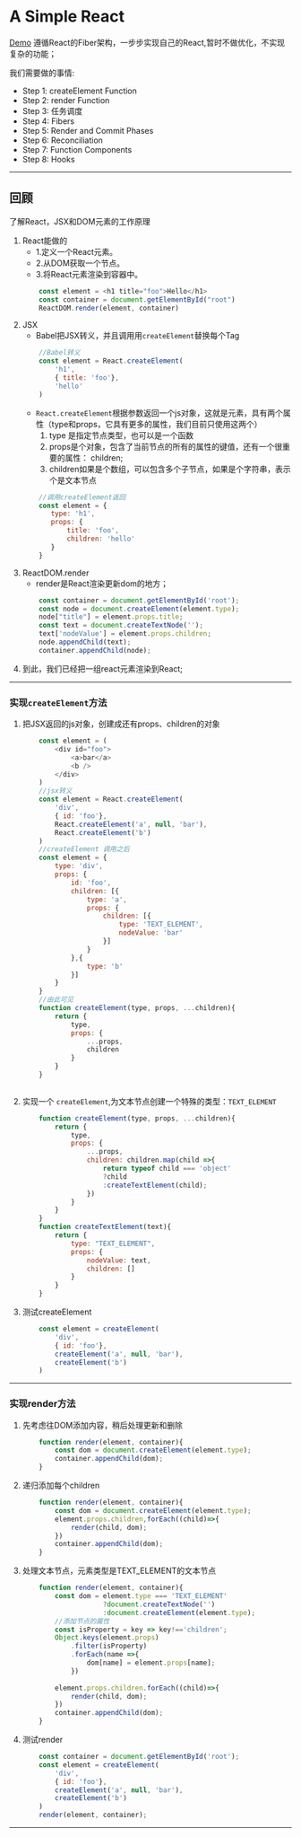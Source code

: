 # A Simple React

[Demo](https://oneonetwo.github.io/handwrite-a-simple-react/)
遵循React的Fiber架构，一步步实现自己的React,暂时不做优化，不实现复杂的功能；  

我们需要做的事情: 
- Step 1: createElement Function
- Step 2: render Function
- Step 3: 任务调度
- Step 4: Fibers
- Step 5: Render and Commit Phases
- Step 6: Reconciliation
- Step 7: Function Components
- Step 8: Hooks
---
## 回顾
了解React，JSX和DOM元素的工作原理
1. React能做的 
    - 1.定义一个React元素。
    - 2.从DOM获取一个节点。
    - 3.将React元素渲染到容器中。
    ```javascript
        const element = <h1 title="foo">Hello</h1>
        const container = document.getElementById("root")
        ReactDOM.render(element, container)
    ```
2. JSX
    - Babel把JSX转义，并且调用用`createElement`替换每个Tag
    ```javascript 12
        //Babel转义
        const element = React.createElement(
            'h1',
            { title: 'foo'},
            'hello'
        )
    ```
    - `React.createElement`根据参数返回一个js对象，这就是元素，具有两个属性（type和props，它具有更多的属性，我们目前只使用这两个）
        1. type 是指定节点类型，也可以是一个函数 
        2. props是个对象，包含了当前节点的所有的属性的键值，还有一个很重要的属性： children;
        3. children如果是个数组，可以包含多个子节点，如果是个字符串，表示个是文本节点
    ```javascript
        //调用createElement返回
        const element = {
           type: 'h1',
           props: {
               title: 'foo',
               children: 'hello'
           }
        }
    ```
3. ReactDOM.render
    - render是React渲染更新dom的地方；
    ```javascript
        const container = document.getElementById('root');
        const node = document.createElement(element.type);
        node["title"] = element.props.title;
        const text = document.createTextNode('');
        text['nodeValue'] = element.props.children;
        node.appendChild(text);
        container.appendChild(node);
    ```
4. 到此，我们已经把一组react元素渲染到React;
---

### 实现`createElement`方法

1. 把JSX返回的js对象，创建成还有props、children的对象
    ```javascript
        const element = (
            <div id="foo">
                <a>bar</a>
                <b />
            </div>
        )
        //jsx转义
        const element = React.createElement(
            'div',
            { id: 'foo'},
            React.createElement('a', null, 'bar'),
            React.createElement('b')
        )
        //createElement 调用之后
        const element = {
            type: 'div',
            props: {
                id: 'foo',
                children: [{
                    type: 'a',
                    props: {
                        children: [{
                            type: 'TEXT_ELEMENT',
                            nodeValue: 'bar'
                        }]
                    }
                },{
                    type: 'b'
                }]                
            }
        }
        //由此可见
        function createElement(type, props, ...children){
            return {
                type,
                props: {
                    ...props,
                    children
                }
            }
        }
        
    ```
2. 实现一个 `createElement`,为文本节点创建一个特殊的类型：`TEXT_ELEMENT`
    ```javascript
        function createElement(type, props, ...children){
            return {
                type,
                props: {
                    ...props,
                    children: children.map(child =>{
                        return typeof child === 'object'
                        ?child
                        :createTextElement(child);
                    })
                }
            }
        } 
        function createTextElement(text){
            return {
                type: "TEXT_ELEMENT",
                props: {
                    nodeValue: text,
                    children: []
                }
            }
        }    
    ```
3. 测试createElement
    ```javascript
        const element = createElement(
            'div',
            { id: 'foo'},
            createElement('a', null, 'bar'),
            createElement('b')
        )
    ```
    
---

### 实现render方法

1. 先考虑往DOM添加内容，稍后处理更新和删除
    ```javascript
        function render(element, container){
            const dom = document.createElement(element.type);
            container.appendChild(dom);
        }
    ```
2. 递归添加每个children
    ```javascript
        function render(element, container){
            const dom = document.createElement(element.type);
            element.props.children,forEach((child)=>{
                render(child, dom);
            })
            container.appendChild(dom);
        }
    ```
3. 处理文本节点，元素类型是TEXT_ELEMENT的文本节点
    ```javascript
        function render(element, container){
            const dom = element.type === 'TEXT_ELEMENT'
                        ?document.createTextNode('')
                        :document.createElement(element.type);
            //添加节点的属性
            const isProperty = key => key!=='children';
            Object.keys(element.props)
                .filter(isProperty)
                .forEach(name =>{
                    dom[name] = element.props[name];
                })
            
            element.props.children.forEach((child)=>{
                render(child, dom);
            })
            container.appendChild(dom);
        }
    ```
4. 测试render
    ```javascript
        const container = document.getElementById('root');
        const element = createElement(
            'div',
            { id: 'foo'},
            createElement('a', null, 'bar'),
            createElement('b')
        )
        render(element, container);
    ```
---


	
